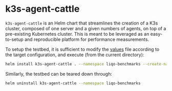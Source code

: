 # k3s-agent-cattle

`k3s-agent-cattle` is an Helm chart that streamlines the creation of a K3s cluster, composed of one server and a given numbers of agents, on top of a pre-existing Kubernetes cluster.
This is meant to be leveraged as an easy-to-setup and reproducible platform for performance measurements.

To setup the testbed, it is sufficient to modify the [values](values.yaml) file according to the target configuration, and execute (from the current directory):

```bash
helm install k3s-agent-cattle . --namespace liqo-benchmarks --create-namespace
```

Similarly, the testbed can be teared down through:

```bash
helm uninstall k3s-agent-cattle --namespace liqo-benchmarks
```

